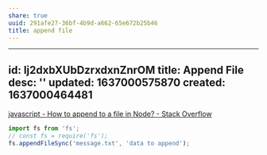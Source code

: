 ```yaml
---
share: true
uuid: 291afe27-36bf-4b9d-a662-65e672b25b46
title: append file
---
```

---
id: Ij2dxbXUbDzrxdxnZnrOM
title: Append File
desc: ''
updated: 1637000575870
created: 1637000464481
---

[javascript - How to append to a file in Node? - Stack Overflow](https://stackoverflow.com/questions/3459476/how-to-append-to-a-file-in-node)

``` javascript
import fs from 'fs';
// const fs = require('fs');
fs.appendFileSync('message.txt', 'data to append');
```
